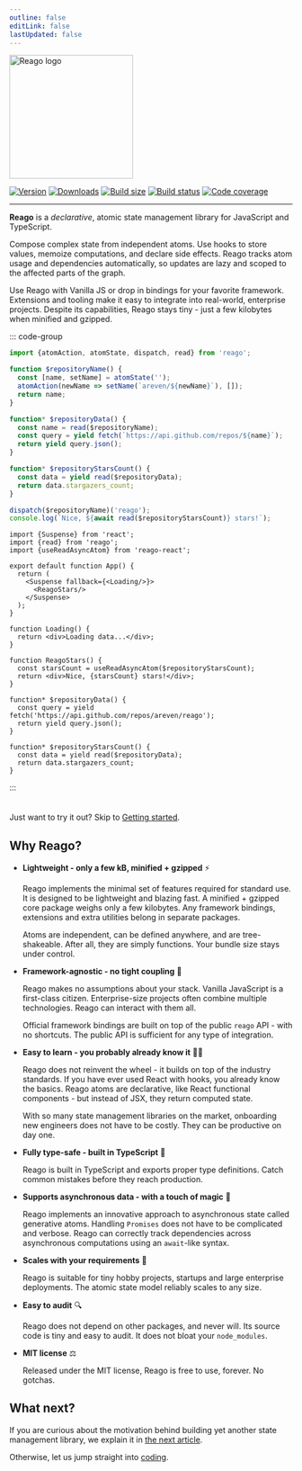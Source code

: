 ```yaml
---
outline: false
editLink: false
lastUpdated: false
---
```


<picture>
  <source srcset="/logo-full.dark.svg" media="(prefers-color-scheme: dark)">
  <img src="/logo-full.light.svg" alt="Reago logo" width="220">
</picture>

<style module>
  .badges img {
    display: inline-block;
    margin-right: 4px;
  }
</style>

<div :class="$style.badges">

[![Version](https://img.shields.io/npm/v/reago?style=flat&colorA=a76733&colorB=3c3c43)](https://www.npmjs.com/package/reago)
[![Downloads](https://img.shields.io/npm/dt/reago.svg?style=flat&colorA=a76733&colorB=3c3c43)](https://www.npmjs.com/package/reago)
[![Build size](https://img.shields.io/bundlephobia/minzip/reago?label=bundle%20size&style=flat&colorA=a76733&colorB=3c3c43)](https://bundlephobia.com/result?p=reago)
[![Build status](https://img.shields.io/github/actions/workflow/status/areven/reago/code-validation.yml?branch=main&style=flat&colorA=a76733&colorB=3c3c43)](https://github.com/areven/reago/actions/workflows/code-validation.yml)
[![Code coverage](https://img.shields.io/codecov/c/github/areven/reago?token=69NO8U9S3W&style=flat&labelColor=a76733&color=3c3c43)](https://app.codecov.io/gh/areven/reago/tree/main)

</div>

---

**Reago** is a _declarative_, atomic state management library for JavaScript and TypeScript.

Compose complex state from independent atoms. Use hooks to store values, memoize computations, and declare
side effects. Reago tracks atom usage and dependencies automatically, so updates are lazy and scoped to the
affected parts of the graph.

Use Reago with Vanilla JS or drop in bindings for your favorite framework. Extensions and tooling make it easy to
integrate into real-world, enterprise projects. Despite its capabilities, Reago stays tiny - just a few kilobytes
when minified and gzipped.

::: code-group
```ts [Vanilla JS]
import {atomAction, atomState, dispatch, read} from 'reago';

function $repositoryName() {
  const [name, setName] = atomState('');
  atomAction(newName => setName(`areven/${newName}`), []);
  return name;
}

function* $repositoryData() {
  const name = read($repositoryName);
  const query = yield fetch(`https://api.github.com/repos/${name}`);
  return yield query.json();
}

function* $repositoryStarsCount() {
  const data = yield read($repositoryData);
  return data.stargazers_count;
}

dispatch($repositoryName)('reago');
console.log(`Nice, ${await read($repositoryStarsCount)} stars!`);
```

```tsx [React]
import {Suspense} from 'react';
import {read} from 'reago';
import {useReadAsyncAtom} from 'reago-react';

export default function App() {
  return (
    <Suspense fallback={<Loading/>}>
      <ReagoStars/>
    </Suspense>
  );
}

function Loading() {
  return <div>Loading data...</div>;
}

function ReagoStars() {
  const starsCount = useReadAsyncAtom($repositoryStarsCount);
  return <div>Nice, {starsCount} stars!</div>;
}

function* $repositoryData() {
  const query = yield fetch('https://api.github.com/repos/areven/reago');
  return yield query.json();
}

function* $repositoryStarsCount() {
  const data = yield read($repositoryData);
  return data.stargazers_count;
}
```
:::

<div class="tip custom-block" style="padding-top: 8px">

Just want to try it out? Skip to [Getting started](/guide/getting-started).

</div>

## Why Reago?

* **Lightweight - only a few kB, minified + gzipped** :zap:

  Reago implements the minimal set of features required for standard use. It is designed to be lightweight
  and blazing fast. A minified + gzipped core package weighs only a few kilobytes. Any framework bindings,
  extensions and extra utilities belong in separate packages.

  Atoms are independent, can be defined anywhere, and are tree-shakeable. After all, they are simply functions.
  Your bundle size stays under control.

* **Framework-agnostic - no tight coupling** :leaves:

  Reago makes no assumptions about your stack. Vanilla JavaScript is a first-class citizen. Enterprise-size
  projects often combine multiple technologies. Reago can interact with them all.

  Official framework bindings are built on top of the public `reago` API - with no shortcuts.
  The public API is sufficient for any type of integration.

* **Easy to learn - you probably already know it** :student:

  Reago does not reinvent the wheel - it builds on top of the industry standards. If you have ever used React
  with hooks, you already know the basics. Reago atoms are declarative, like React functional components -
  but instead of JSX, they return computed state.

  With so many state management libraries on the market, onboarding new engineers does not have to be costly.
  They can be productive on day one.

* **Fully type-safe - built in TypeScript** :dart:

  Reago is built in TypeScript and exports proper type definitions. Catch common mistakes before they reach
  production.

* **Supports asynchronous data - with a touch of magic** :fairy:

  Reago implements an innovative approach to asynchronous state called generative atoms. Handling `Promises`
  does not have to be complicated and verbose. Reago can correctly track dependencies across asynchronous
  computations using an `await`-like syntax.

* **Scales with your requirements** :rocket:

  Reago is suitable for tiny hobby projects, startups and large enterprise deployments. The atomic
  state model reliably scales to any size.

* **Easy to audit** :mag:

  Reago does not depend on other packages, and never will. Its source code is tiny and easy to audit.
  It does not bloat your `node_modules`.

* **MIT license** :balance_scale:

  Released under the MIT license, Reago is free to use, forever. No gotchas.

## What next?

If you are curious about the motivation behind building yet another state management library, we explain
it in [the next article](/guide/motivation).

Otherwise, let us jump straight into [coding](/guide/getting-started).
